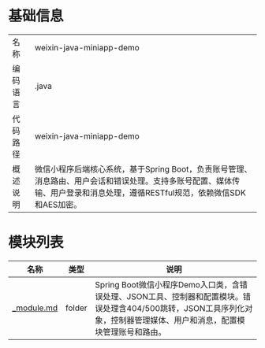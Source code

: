 # 基础信息

|      |      |
|------|------|
| 名称 | weixin-java-miniapp-demo |
| 编码语言 | .java |
| 代码路径 | weixin-java-miniapp-demo |
| 概述说明 | 微信小程序后端核心系统，基于Spring Boot，负责账号管理、消息路由、用户会话和错误处理。支持多账号配置、媒体传输、用户登录和消息处理，遵循RESTful规范，依赖微信SDK和AES加密。 |

# 模块列表

| 名称   | 类型  | 说明 |
|-------|------|-------------|
| [_module.md](src/main/java/com/_module.md) | folder | Spring Boot微信小程序Demo入口类，含错误处理、JSON工具、控制器和配置模块。错误处理含404/500跳转，JSON工具序列化对象，控制器管理媒体、用户和消息，配置模块管理账号和路由。 |


